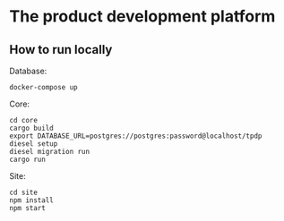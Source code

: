 # The product development platform

## How to run locally

Database:

```
docker-compose up
```

Core:

```
cd core
cargo build
export DATABASE_URL=postgres://postgres:password@localhost/tpdp
diesel setup
diesel migration run
cargo run
```

Site:

```
cd site
npm install
npm start
```
